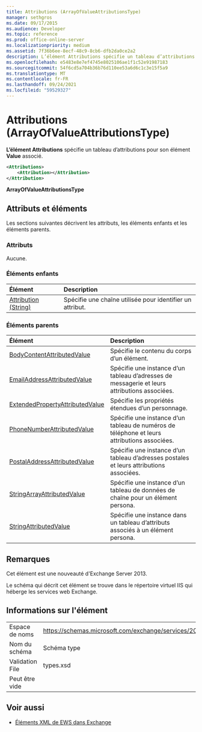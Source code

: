 ```yaml
---
title: Attributions (ArrayOfValueAttributionsType)
manager: sethgros
ms.date: 09/17/2015
ms.audience: Developer
ms.topic: reference
ms.prod: office-online-server
ms.localizationpriority: medium
ms.assetid: 7f36b6ee-8ecf-48c9-8cb6-dfb2da0ce2a2
description: L’élément Attributions spécifie un tableau d’attributions pour son élément Value associé.
ms.openlocfilehash: e5483e8e7ef4745e8025106ae1f1c52e91987183
ms.sourcegitcommit: 54f6cd5a704b36b76d110ee53a6d6c1c3e15f5a9
ms.translationtype: MT
ms.contentlocale: fr-FR
ms.lasthandoff: 09/24/2021
ms.locfileid: "59529327"
---
```

# <a name="attributions-arrayofvalueattributionstype"></a>Attributions (ArrayOfValueAttributionsType)

**L’élément Attributions** spécifie un tableau d’attributions pour son élément **Value** associé. 
  
```XML
<Attributions>
    <Attribution></Attribution>
</Attribution>
```

 **ArrayOfValueAttributionsType**
## <a name="attributes-and-elements"></a>Attributs et éléments

Les sections suivantes décrivent les attributs, les éléments enfants et les éléments parents.
  
### <a name="attributes"></a>Attributs

Aucune.
  
### <a name="child-elements"></a>Éléments enfants

|**Élément**|**Description**|
|:-----|:-----|
|[Attribution (String)](attribution-string.md) <br/> |Spécifie une chaîne utilisée pour identifier un attribut.  <br/> |
   
### <a name="parent-elements"></a>Éléments parents

|**Élément**|**Description**|
|:-----|:-----|
|[BodyContentAttributedValue](bodycontentattributedvalue.md) <br/> |Spécifie le contenu du corps d’un élément.  <br/> |
|[EmailAddressAttributedValue](emailaddressattributedvalue.md) <br/> |Spécifie une instance d’un tableau d’adresses de messagerie et leurs attributions associées.  <br/> |
|[ExtendedPropertyAttributedValue](extendedpropertyattributedvalue.md) <br/> |Spécifie les propriétés étendues d’un personnage.  <br/> |
|[PhoneNumberAttributedValue](phonenumberattributedvalue.md) <br/> |Spécifie une instance d’un tableau de numéros de téléphone et leurs attributions associées.  <br/> |
|[PostalAddressAttributedValue](postaladdressattributedvalue.md) <br/> |Spécifie une instance d’un tableau d’adresses postales et leurs attributions associées.  <br/> |
|[StringArrayAttributedValue](stringarrayattributedvalue.md) <br/> |Spécifie une instance d’un tableau de données de chaîne pour un élément persona.  <br/> |
|[StringAttributedValue](stringattributedvalue.md) <br/> |Spécifie une instance dans un tableau d’attributs associés à un élément persona.  <br/> |
   
## <a name="remarks"></a>Remarques

Cet élément est une nouveauté d'Exchange Server 2013.
  
Le schéma qui décrit cet élément se trouve dans le répertoire virtuel IIS qui héberge les services web Exchange.
  
## <a name="element-information"></a>Informations sur l'élément

|||
|:-----|:-----|
|Espace de noms  <br/> |https://schemas.microsoft.com/exchange/services/2006/types  <br/> |
|Nom du schéma  <br/> |Schéma type  <br/> |
|Validation File  <br/> |types.xsd  <br/> |
|Peut être vide  <br/> ||
   
## <a name="see-also"></a>Voir aussi

- [Éléments XML de EWS dans Exchange](ews-xml-elements-in-exchange.md)

